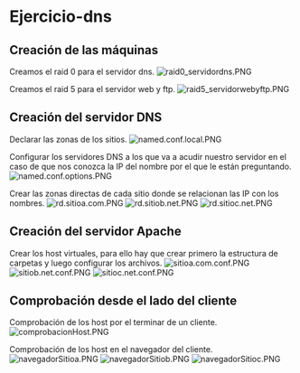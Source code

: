 # Ejercicio-dns
## Creación de las máquinas
Creamos el raid 0 para el servidor dns.
![raid0_servidordns.PNG](./raid0_servidordns.PNG)

Creamos el raid 5 para el servidor web y ftp.
![raid5_servidorwebyftp.PNG](./raid5_servidorwebyftp.PNG)

## Creación del servidor DNS
Declarar las zonas de los sitios.
![named.conf.local.PNG](./named.conf.local.PNG)

Configurar los servidores DNS a los que va a acudir nuestro servidor en el caso de que nos conozca la IP del nombre por el que le están preguntando.
![named.conf.options.PNG](./named.conf.options.PNG)

Crear las zonas directas de cada sitio donde se relacionan las IP con los nombres.
![rd.sitioa.com.PNG](./rd.sitioa.com.PNG)
![rd.sitiob.net.PNG](./rd.sitiob.net.PNG)
![rd.sitioc.net.PNG](./rd.sitioc.net.PNG)

## Creación del servidor Apache
Crear los host virtuales, para ello hay que crear primero la estructura de carpetas y luego configurar los archivos.
![sitioa.com.conf.PNG](./sitioa.com.conf.PNG)
![sitiob.net.conf.PNG](./sitiob.net.conf.PNG)
![sitioc.net.conf.PNG](./sitioc.net.conf.PNG)

## Comprobación desde el lado del cliente
Comprobación de los host por el terminar de un cliente.
![comprobacionHost.PNG](./comprobacionHost.PNG)

Comprobación de los host en el navegador del cliente.
![navegadorSitioa.PNG](./navegadoraSitioa.PNG)
![navegadorSitiob.PNG](./navegadoraSitiob.PNG)
![navegadorSitioc.PNG](./navegadoraSitioc.PNG)
